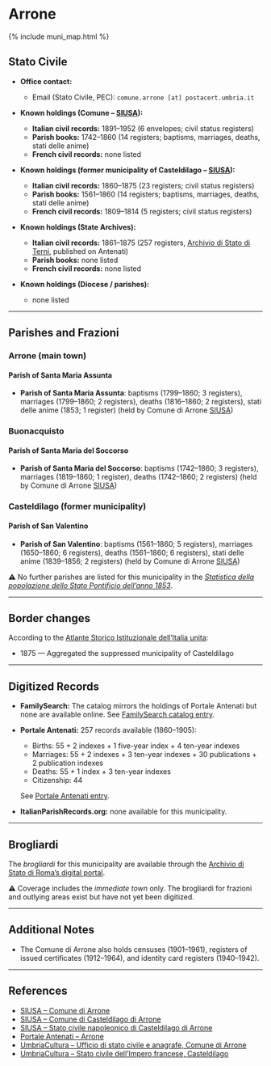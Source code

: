 # Arrone

{% include muni_map.html %}

## Stato Civile

* **Office contact:**

  * Email (Stato Civile, PEC): `comune.arrone [at] postacert.umbria.it`

* **Known holdings (Comune – [SIUSA](https://siusa-archivi.cultura.gov.it/cgi-bin/siusa/pagina.pl?TipoPag=comparc&Chiave=252640)):**

  * **Italian civil records:** 1891–1952 (6 envelopes; civil status registers)
  * **Parish books:** 1742–1860 (14 registers; baptisms, marriages, deaths, stati delle anime)
  * **French civil records:** none listed

* **Known holdings (former municipality of Casteldilago – [SIUSA](https://siusa-archivi.cultura.gov.it/cgi-bin/siusa/pagina.pl?TipoPag=comparc&Chiave=234216)):**

  * **Italian civil records:** 1860–1875 (23 registers; civil status registers)
  * **Parish books:** 1561–1860 (14 registers; baptisms, marriages, deaths, stati delle anime)
  * **French civil records:** 1809–1814 (5 registers; civil status registers)

* **Known holdings (State Archives):**

  * **Italian civil records:** 1861–1875 (257 registers, [Archivio di Stato di Terni](https://sias-archivi.cultura.gov.it/cgi-bin/pagina.pl?TipoPag=comparc&Chiave=512675&RicProgetto=as%2dterni), published on Antenati)
  * **Parish books:** none listed
  * **French civil records:** none listed

* **Known holdings (Diocese / parishes):**

  * none listed

---

## Parishes and Frazioni

### Arrone (main town)

#### Parish of Santa Maria Assunta

* **Parish of Santa Maria Assunta**: baptisms (1799–1860; 3 registers), marriages (1799–1860; 2 registers), deaths (1816–1860; 2 registers), stati delle anime (1853; 1 register) (held by Comune di Arrone [SIUSA](https://siusa-archivi.cultura.gov.it/cgi-bin/siusa/pagina.pl?TipoPag=comparc&Chiave=252640))

### Buonacquisto

#### Parish of Santa Maria del Soccorso

* **Parish of Santa Maria del Soccorso**: baptisms (1742–1860; 3 registers), marriages (1819–1860; 1 register), deaths (1742–1860; 2 registers) (held by Comune di Arrone [SIUSA](https://siusa-archivi.cultura.gov.it/cgi-bin/siusa/pagina.pl?TipoPag=comparc&Chiave=252640))

### Casteldilago (former municipality)

#### Parish of San Valentino

* **Parish of San Valentino**: baptisms (1561–1860; 5 registers), marriages (1650–1860; 6 registers), deaths (1561–1860; 6 registers), stati delle anime (1839–1856; 2 registers) (held by Comune di Arrone [SIUSA](https://siusa-archivi.cultura.gov.it/cgi-bin/siusa/pagina.pl?TipoPag=comparc&Chiave=234216))

⚠️ No further parishes are listed for this municipality in the *[Statistica della popolazione dello Stato Pontificio dell’anno 1853](https://www.google.it/books/edition/Statistics_della_popolazione_dello_Stato/v6dCAQAAMAAJ)*.

---

## Border changes

According to the [Atlante Storico Istituzionale dell’Italia unita](http://dati.san.beniculturali.it/asi/local/detail.html?UA05134):

* 1875 — Aggregated the suppressed municipality of Casteldilago

---

## Digitized Records

* **FamilySearch:** The catalog mirrors the holdings of Portale Antenati but none are available online.
  See [FamilySearch catalog entry](https://www.familysearch.org/en/search/catalog/778877).

* **Portale Antenati:** 257 records available (1860–1905):

  * Births: 55 + 2 indexes + 1 five-year index + 4 ten-year indexes
  * Marriages: 55 + 2 indexes + 3 ten-year indexes + 30 publications + 2 publication indexes
  * Deaths: 55 + 1 index + 3 ten-year indexes
  * Citizenship: 44

  See [Portale Antenati entry](https://antenati.cultura.gov.it/search-registry/?localita=arrone).

* **ItalianParishRecords.org:** none available for this municipality.

---

## Brogliardi

The *brogliardi* for this municipality are available through the [Archivio di Stato di Roma’s digital portal](https://imagoarchiviodistatoroma.cultura.gov.it/Gregoriano/s_brogliardi.php?Provincia=Spoleto&Denominazione=Arrone).

⚠️ Coverage includes the *immediate town* only. The brogliardi for frazioni and outlying areas exist but have not yet been digitized.

---

## Additional Notes

* The Comune di Arrone also holds censuses (1901–1961), registers of issued certificates (1912–1964), and identity card registers (1940–1942).

---

## References

* [SIUSA – Comune di Arrone](https://siusa-archivi.cultura.gov.it/cgi-bin/siusa/pagina.pl?TipoPag=comparc&Chiave=252640)
* [SIUSA – Comune di Casteldilago di Arrone](https://siusa-archivi.cultura.gov.it/cgi-bin/siusa/pagina.pl?TipoPag=comparc&Chiave=234216)
* [SIUSA – Stato civile napoleonico di Casteldilago di Arrone](https://siusa-archivi.cultura.gov.it/cgi-bin/siusa/pagina.pl?TipoPag=comparc&Chiave=234220)
* [Portale Antenati – Arrone](https://antenati.cultura.gov.it/search-registry/?localita=arrone)
* [UmbriaCultura – Ufficio di stato civile e anagrafe, Comune di Arrone](https://www.umbriacultura.it/SebinaOpac/resource/ufficio-di-stato-civile-e-anagrafe/SAM9084646?tabDoc=tabcontiene)
* [UmbriaCultura – Stato civile dell’Impero francese, Casteldilago](https://www.umbriacultura.it/SebinaOpac/resource/stato-civile-dellimpero-francese/SAM9084616?tabDoc=tabcontiene)
